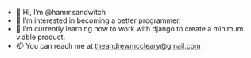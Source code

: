 - 👋 Hi, I’m @hammsandwitch
- 👀 I’m interested in becoming a better programmer.
- 🌱 I’m currently learning how to work with django to create a minimum viable product.
- 📫 You can reach me at theandrewmccleary@gmail.com
